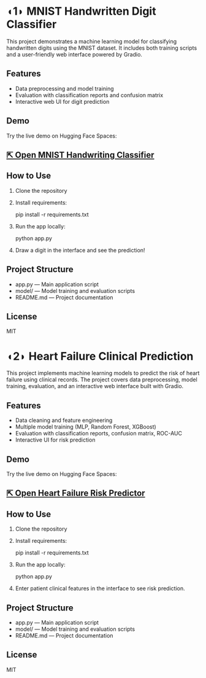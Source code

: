 # ◖1◗ MNIST Handwritten Digit Classifier

This project demonstrates a machine learning model for classifying handwritten digits using the MNIST dataset. It includes both training scripts and a user-friendly web interface powered by Gradio.

## Features

- Data preprocessing and model training
- Evaluation with classification reports and confusion matrix
- Interactive web UI for digit prediction

## Demo

Try the live demo on Hugging Face Spaces:

## [⇱ Open MNIST Handwriting Classifier](https://huggingface.co/spaces/rafy52/hand_write)

## How to Use

1. Clone the repository
2. Install requirements:  
   
   pip install -r requirements.txt
   
3. Run the app locally:  
   
   python app.py
   
4. Draw a digit in the interface and see the prediction!

## Project Structure

- app.py — Main application script
- model/ — Model training and evaluation scripts
- README.md — Project documentation

## License

MIT



# ◖2◗ Heart Failure Clinical Prediction

This project implements machine learning models to predict the risk of heart failure using clinical records. The project covers data preprocessing, model training, evaluation, and an interactive web interface built with Gradio.

## Features

- Data cleaning and feature engineering
- Multiple model training (MLP, Random Forest, XGBoost)
- Evaluation with classification reports, confusion matrix, ROC-AUC
- Interactive UI for risk prediction

## Demo

Try the live demo on Hugging Face Spaces:

## [⇱ Open Heart Failure Risk Predictor](https://huggingface.co/spaces/rafy52/heart_failure1)


## How to Use

1. Clone the repository  
2. Install requirements:  
   
   pip install -r requirements.txt
   
3. Run the app locally:  
   
   python app.py
   
4. Enter patient clinical features in the interface to see risk prediction.

## Project Structure

- app.py — Main application script
- model/ — Model training and evaluation scripts
- README.md — Project documentation

## License

MIT
